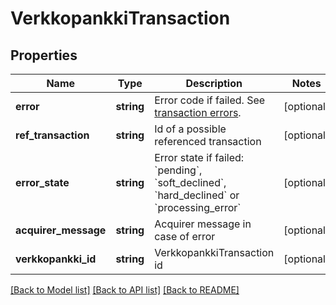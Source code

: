 # VerkkopankkiTransaction

## Properties
 Name                 | Type       | Description                                                                                                                      | Notes      
----------------------|------------|----------------------------------------------------------------------------------------------------------------------------------|------------
 **error**            | **string** | Error code if failed. See [transaction errors](https://reference.reepay.com/api/#transaction-errors).                            | [optional] 
 **ref_transaction**  | **string** | Id of a possible referenced transaction                                                                                          | [optional] 
 **error_state**      | **string** | Error state if failed: &#x60;pending&#x60;, &#x60;soft_declined&#x60;, &#x60;hard_declined&#x60; or &#x60;processing_error&#x60; | [optional] 
 **acquirer_message** | **string** | Acquirer message in case of error                                                                                                | [optional] 
 **verkkopankki_id**  | **string** | VerkkopankkiTransaction id                                                                                                       | [optional] 

[[Back to Model list]](../../README.md#documentation-for-models) [[Back to API list]](../../README.md#documentation-for-api-endpoints) [[Back to README]](../../README.md)

